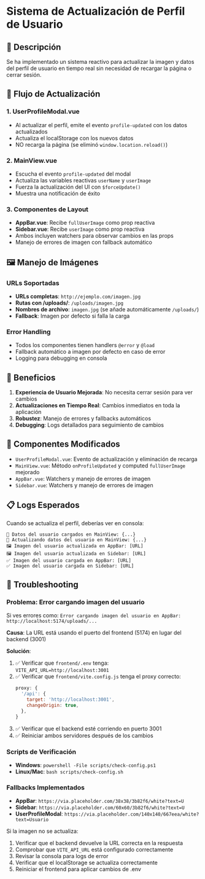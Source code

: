 # Sistema de Actualización de Perfil de Usuario

## 📝 Descripción

Se ha implementado un sistema reactivo para actualizar la imagen y datos del perfil de usuario en tiempo real sin necesidad de recargar la página o cerrar sesión.

## 🔄 Flujo de Actualización

### 1. UserProfileModal.vue
- Al actualizar el perfil, emite el evento `profile-updated` con los datos actualizados
- Actualiza el localStorage con los nuevos datos
- NO recarga la página (se eliminó `window.location.reload()`)

### 2. MainView.vue
- Escucha el evento `profile-updated` del modal
- Actualiza las variables reactivas `userName` y `userImage`
- Fuerza la actualización del UI con `$forceUpdate()`
- Muestra una notificación de éxito

### 3. Componentes de Layout
- **AppBar.vue**: Recibe `fullUserImage` como prop reactiva
- **Sidebar.vue**: Recibe `userImage` como prop reactiva
- Ambos incluyen watchers para observar cambios en las props
- Manejo de errores de imagen con fallback automático

## 🖼️ Manejo de Imágenes

### URLs Soportadas
- **URLs completas**: `http://ejemplo.com/imagen.jpg`
- **Rutas con /uploads/**: `/uploads/imagen.jpg`
- **Nombres de archivo**: `imagen.jpg` (se añade automáticamente `/uploads/`)
- **Fallback**: Imagen por defecto si falla la carga

### Error Handling
- Todos los componentes tienen handlers `@error` y `@load`
- Fallback automático a imagen por defecto en caso de error
- Logging para debugging en consola

## 🚀 Beneficios

1. **Experiencia de Usuario Mejorada**: No necesita cerrar sesión para ver cambios
2. **Actualizaciones en Tiempo Real**: Cambios inmediatos en toda la aplicación
3. **Robustez**: Manejo de errores y fallbacks automáticos
4. **Debugging**: Logs detallados para seguimiento de cambios

## 🔧 Componentes Modificados

- `UserProfileModal.vue`: Evento de actualización y eliminación de recarga
- `MainView.vue`: Método `onProfileUpdated` y computed `fullUserImage` mejorado
- `AppBar.vue`: Watchers y manejo de errores de imagen
- `Sidebar.vue`: Watchers y manejo de errores de imagen

## 📋 Logs Esperados

Cuando se actualiza el perfil, deberías ver en consola:
```
👤 Datos del usuario cargados en MainView: {...}
🔄 Actualizando datos del usuario en MainView: {...}
🖼️ Imagen del usuario actualizada en AppBar: [URL]
🖼️ Imagen del usuario actualizada en Sidebar: [URL]
✅ Imagen del usuario cargada en AppBar: [URL]
✅ Imagen del usuario cargada en Sidebar: [URL]
```

## 🐛 Troubleshooting

### Problema: Error cargando imagen del usuario
Si ves errores como: `Error cargando imagen del usuario en AppBar: http://localhost:5174/uploads/...`

**Causa**: La URL está usando el puerto del frontend (5174) en lugar del backend (3001)

**Solución**:
1. ✅ Verificar que `frontend/.env` tenga: `VITE_API_URL=http://localhost:3001`
2. ✅ Verificar que `frontend/vite.config.js` tenga el proxy correcto:
   ```javascript
   proxy: {
     '/api': {
       target: 'http://localhost:3001',
       changeOrigin: true,
     },
   }
   ```
3. ✅ Verificar que el backend esté corriendo en puerto 3001
4. ✅ Reiniciar ambos servidores después de los cambios

### Scripts de Verificación
- **Windows**: `powershell -File scripts/check-config.ps1`
- **Linux/Mac**: `bash scripts/check-config.sh`

### Fallbacks Implementados
- **AppBar**: `https://via.placeholder.com/38x38/3b82f6/white?text=U`
- **Sidebar**: `https://via.placeholder.com/60x60/3b82f6/white?text=U` 
- **UserProfileModal**: `https://via.placeholder.com/140x140/667eea/white?text=Usuario`

Si la imagen no se actualiza:
1. Verificar que el backend devuelve la URL correcta en la respuesta
2. Comprobar que `VITE_API_URL` está configurado correctamente
3. Revisar la consola para logs de error
4. Verificar que el localStorage se actualiza correctamente
5. Reiniciar el frontend para aplicar cambios de .env

